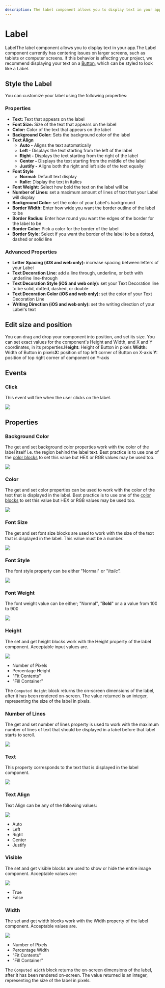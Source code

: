 ```yaml
---
description: The label component allows you to display text in your app.
---
```


# Label

LabelThe label component allows you to display text in your app.The Label component currently has centering issues on larger screens, such as tablets or computer screens. If this behavior is affecting your project, we recommend displaying your text on a [Button](https://docs.thunkable.com/v/drag-and-drop/button), which can be styled to look like a Label.

## Style the Label <a href="#style-the-label" id="style-the-label"></a>

You can customize your label using the following properties:

### Properties <a href="#properties-1" id="properties-1"></a>

* **Text:** Text that appears on the label
* **Font Size:** Size of the text that appears on the label
* **Color:** Color of the text that appears on the label
* **Background Color:** Sets the background color of the label
* **Text Align**
  * **Auto -** Aligns the text automatically
  * **Left -** Displays the text starting from the left of the label
  * **Right -** Displays the text starting from the right of the label
  * **Center -** Displays the text starting from the middle of the label
  * **Justify -** Aligns both the right and left side of the text equally
* **Font Style**
  * **Normal:** Default text display
  * **Italic:** Display the text in italics
* **Font Weight:** Select how bold the text on the label will be
* **Number of Lines:** set a maximum amount of lines of text that your Label will display
* **Background Color:** set the color of your Label's background
* **Border Width:** Enter how wide you want the border outline of the label to be
* **Border** **Radius:** Enter how round you want the edges of the border for the label to be
* **Border Color:** Pick a color for the border of the label
* **Border Style:** Select if you want the border of the label to be a dotted, dashed or solid line

### Advanced Properties <a href="#advanced-properties" id="advanced-properties"></a>

* **Letter Spacing (iOS and web only):** increase spacing between letters of your Label
* **Text Decoration Line:** add a line through, underline, or both with underline line-through
* **Text Decoration Style (iOS and web only):** set your Text Decoration line to be solid, dotted, dashed, or double
* **Text Decoration Color (iOS and web only):** set the color of your Text Decoration Line
* **Writing Direction (iOS and web only):** set the writing direction of your Label's text

## Edit size and position <a href="#edit-size-and-position" id="edit-size-and-position"></a>

You can drag and drop your component into position, and set its size. You can set exact values for the component's Height and Width, and X and Y coordinates, in its properties.**Height:** Height of Button in pixels **Width:** Width of Button in pixels**X:** position of top left corner of Button on X-axis **Y:** position of top right corner of component on Y-axis



## Events <a href="#events" id="events"></a>

### Click <a href="#click" id="click"></a>

This event will fire when the user clicks on the label.

![](https://docs.thunkable.com/\~/files/v0/b/gitbook-28427.appspot.com/o/assets%2F-LAn5scXl2uqUJUOqkJo%2F-MA5guzt3PT-bmFFNgtV%2F-MA5jXwBVyl0JQnJHoAV%2Fla\_click.png?alt=media\&token=9b19a208-53ce-4079-a5c5-b9a51416e0c5)

## Properties <a href="#properties" id="properties"></a>

### Background Color <a href="#background-color" id="background-color"></a>

The get and set background color properties work with the color of the label itself i.e. the region behind the label text. Best practice is to use one of the [color blocks](https://docs.thunkable.com/v/drag-and-drop/color) to set this value but HEX or RGB values may be used too.

![](https://docs.thunkable.com/\~/files/v0/b/gitbook-28427.appspot.com/o/assets%2F-LAn5scXl2uqUJUOqkJo%2F-MWYr390JU0vOfN\_ODXd%2F-MWYr8wphqyxcktI3LSs%2Fbg\_color.png?alt=media\&token=0c34d28a-233f-4faf-8e14-1bf1937903b2)

### Color <a href="#color" id="color"></a>

The get and set color properties can be used to work with the color of the text that is displayed in the label. Best practice is to use one of the [color blocks](https://docs.thunkable.com/v/drag-and-drop/color) to set this value but HEX or RGB values may be used too.

![](https://docs.thunkable.com/\~/files/v0/b/gitbook-28427.appspot.com/o/assets%2F-LAn5scXl2uqUJUOqkJo%2F-MWYr390JU0vOfN\_ODXd%2F-MWYrBE16\_5JDdFbvj6X%2Fcolor.png?alt=media\&token=79be07c2-c61d-43ff-bc6f-e36b157dc3ca)

### Font Size <a href="#font-size" id="font-size"></a>

The get and set font size blocks are used to work with the size of the text that is displayed in the label. This value must be a number.

![](https://docs.thunkable.com/\~/files/v0/b/gitbook-28427.appspot.com/o/assets%2F-LAn5scXl2uqUJUOqkJo%2F-MWYr390JU0vOfN\_ODXd%2F-MWYrEmf7fV\_kmMU-hZi%2Ffont\_size.png?alt=media\&token=7ca9c0cd-c915-4e90-8b63-35de1011e512)

### Font Style <a href="#font-style" id="font-style"></a>

The font style property can be either "Normal" or "_Italic"._

![](https://docs.thunkable.com/\~/files/v0/b/gitbook-28427.appspot.com/o/assets%2F-LAn5scXl2uqUJUOqkJo%2F-MWYr390JU0vOfN\_ODXd%2F-MWYrI1eHAHeohhzDJ77%2Ffont\_style.png?alt=media\&token=97760c0e-3dfd-47f9-a699-e9bfd435c251)

### Font Weight <a href="#font-weight" id="font-weight"></a>

The font weight value can be either; "Normal", "**Bold**" or a a value from 100 to 900

![](https://docs.thunkable.com/\~/files/v0/b/gitbook-28427.appspot.com/o/assets%2F-LAn5scXl2uqUJUOqkJo%2F-MWYr390JU0vOfN\_ODXd%2F-MWYrKDrUoRzlych2ekH%2Ffont\_weight.png?alt=media\&token=a2c0787d-ee53-4c3f-8a5f-b60300968e4c)

### Height <a href="#height" id="height"></a>

The set and get height blocks work with the Height property of the label component. Acceptable input values are.

![](https://docs.thunkable.com/\~/files/v0/b/gitbook-28427.appspot.com/o/assets%2F-LAn5scXl2uqUJUOqkJo%2F-MWYr390JU0vOfN\_ODXd%2F-MWYrMmKFgwAnBjxmaiF%2Fheight.png?alt=media\&token=d893f675-821e-4770-b4b6-cad8f7814311)

* Number of Pixels
* Percentage Height
* "Fit Contents"
* "Fill Container"

The `Computed Height` block returns the on-screen dimensions of the label, after it has been rendered on-screen. The value returned is an integer, representing the size of the label in pixels.

### Number of Lines <a href="#number-of-lines" id="number-of-lines"></a>

The get and set number of lines property is used to work with the maximum number of lines of text that should be displayed in a label before that label starts to scroll.

![](https://docs.thunkable.com/\~/files/v0/b/gitbook-28427.appspot.com/o/assets%2F-LAn5scXl2uqUJUOqkJo%2F-MWYr390JU0vOfN\_ODXd%2F-MWYrPOmCs6UlKCEC8ES%2Fnum\_lines.png?alt=media\&token=8fbcc095-5ec2-4189-a85c-0a957592384d)

### Text <a href="#text" id="text"></a>

This property corresponds to the text that is displayed in the label component.

![](https://docs.thunkable.com/\~/files/v0/b/gitbook-28427.appspot.com/o/assets%2F-LAn5scXl2uqUJUOqkJo%2F-MWYr390JU0vOfN\_ODXd%2F-MWYrRzONlpk0GaUmPmy%2Ftext.png?alt=media\&token=c7f514b6-b342-44b4-9b5f-9c4826ccc483)

### Text Align <a href="#text-align" id="text-align"></a>

Text Align can be any of the following values:

![](https://docs.thunkable.com/\~/files/v0/b/gitbook-28427.appspot.com/o/assets%2F-LAn5scXl2uqUJUOqkJo%2F-MWYr390JU0vOfN\_ODXd%2F-MWYrTtYaUaIyX321lJC%2Ftext\_align.png?alt=media\&token=6c5d7b68-336f-4e0c-8a51-4cb24ae77012)

* Auto
* Left
* Right
* Center
* Justify

### Visible <a href="#visible" id="visible"></a>

The set and get visible blocks are used to show or hide the entire image component. Acceptable values are:

![](https://docs.thunkable.com/\~/files/v0/b/gitbook-28427.appspot.com/o/assets%2F-LAn5scXl2uqUJUOqkJo%2F-MWYr390JU0vOfN\_ODXd%2F-MWYrWC11aSImy7ieRQB%2Fvisible.png?alt=media\&token=99d0c092-43e8-4b21-977f-63be22157d4e)

* True
* False

### Width <a href="#width" id="width"></a>

The set and get width blocks work with the Width property of the label component. Acceptable values are.‌

![](https://docs.thunkable.com/\~/files/v0/b/gitbook-28427.appspot.com/o/assets%2F-LAn5scXl2uqUJUOqkJo%2F-MWYsAlosgFhvUhh0x6j%2F-MWYxsqSYJdVVHiqoIHb%2Fwidth.png?alt=media\&token=b2e7105e-8ff5-4963-a59c-22435376e96d)

* Number of Pixels
* Percentage Width
* "Fit Contents"
* "Fill Container"

The `Computed Width` block returns the on-screen dimensions of the label, after it has been rendered on-screen. The value returned is an integer, representing the size of the label in pixels.​

